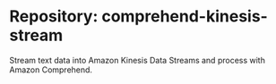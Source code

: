 # Repository: comprehend-kinesis-stream
Stream text data into Amazon Kinesis Data Streams and process with Amazon Comprehend.


